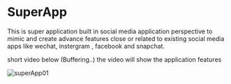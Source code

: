 # SuperApp
This is super application built in social media application perspective to mimic and create advance features close or related to existing social media apps like wechat, instergram , facebook and snapchat.

short video below (Buffering..) the video will show the application features 

![superApp01](https://raw.githubusercontent.com/superApp01.gif)



